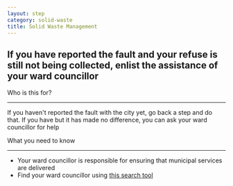 ```yaml
---
layout: step
category: solid-waste
title: Solid Waste Management
---
```

<h2 class="step-title">
  <i class="fa fa-fw fa-question-circle" aria-hidden="true"></i> If you have reported the fault and your refuse is still not being collected, enlist the assistance of your ward councillor
</h2>

<div class="intro">
  <div class="header"><i class="fa fa-fw fa-users" aria-hidden="true"></i> Who is this for?</div>
  <hr>
  <p>If you haven't reported the fault with the city yet, go back a step and do that. If you have but it has made no difference, you can ask your ward councillor for help</p>
</div>

<div class="summary">
  <div class="header"><i class="fa fa-fw fa-exclamation-circle" aria-hidden="true"></i> What you need to know</div>
  <hr>
  <ul class="fa-ul">
    <li><i class="fa-li fa fa-gavel"></i>Your ward councillor is responsible for ensuring that municipal services are delivered</li>
    <li><i class="fa-li fa fa-search"></i>Find your ward councillor using <a href="https://nearby.code4sa.org/councillor/" target="_blank">this search tool</a></li>
  </ul>
</div>
